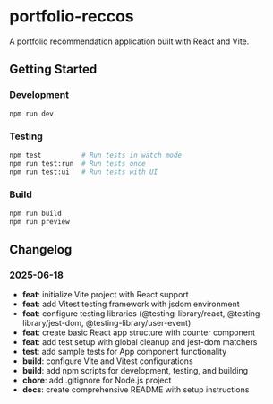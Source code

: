 # portfolio-reccos

A portfolio recommendation application built with React and Vite.

## Getting Started

### Development
```bash
npm run dev
```

### Testing
```bash
npm test          # Run tests in watch mode
npm run test:run  # Run tests once
npm run test:ui   # Run tests with UI
```

### Build
```bash
npm run build
npm run preview
```

## Changelog

### 2025-06-18

- **feat**: initialize Vite project with React support
- **feat**: add Vitest testing framework with jsdom environment
- **feat**: configure testing libraries (@testing-library/react, @testing-library/jest-dom, @testing-library/user-event)
- **feat**: create basic React app structure with counter component
- **feat**: add test setup with global cleanup and jest-dom matchers
- **test**: add sample tests for App component functionality
- **build**: configure Vite and Vitest configurations
- **build**: add npm scripts for development, testing, and building
- **chore**: add .gitignore for Node.js project
- **docs**: create comprehensive README with setup instructions